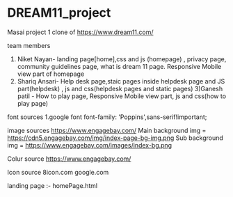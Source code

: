 # DREAM11_project
Masai project 1 clone of https://www.dream11.com/

team members

1) Niket Nayan- landing page[home],css and js (homepage) , privacy page, community guidelines page, what is dream 11 page. Responsive Mobile view part of homepage
2) Shariq Ansari- Help desk page,staic pages inside helpdesk page and JS part(helpdesk) , js and css(helpdesk pages and static pages) 
3)Ganesh patil - How to play page, Responsive Mobile view part, js and css(how to play page) 

font sources 1.google font font-family: 'Poppins',sans-serif!important;

image sources https://www.engagebay.com/ Main background img = https://cdn5.engagebay.com/img/index-page-bg-img.png Sub background img = https://www.engagebay.com/images/index-bg.png

Colur source https://www.engagebay.com/

Icon source 8icon.com google.com

landing page :- homePage.html
